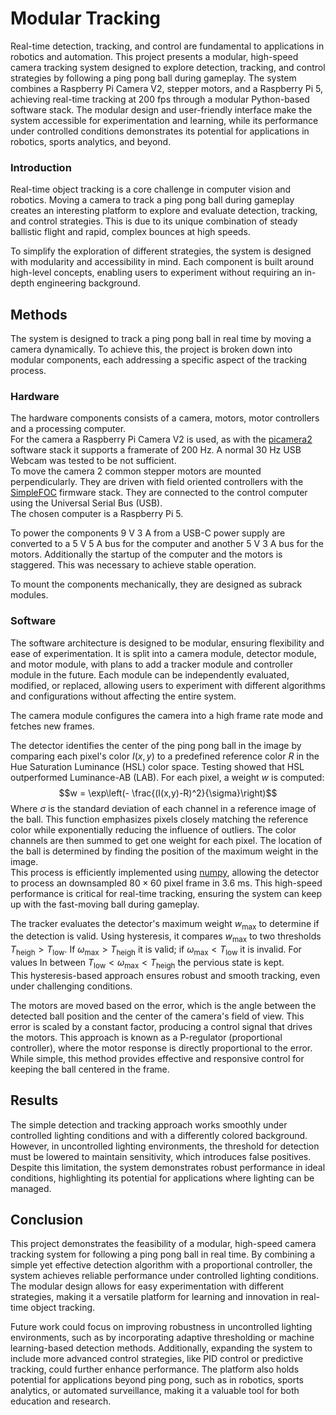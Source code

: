 # Modular Tracking
Real-time detection, tracking, and control are fundamental to applications in robotics and automation. This project presents a modular, high-speed camera tracking system designed to explore detection, tracking, and control strategies by following a ping pong ball during gameplay. The system combines a Raspberry Pi Camera V2, stepper motors, and a Raspberry Pi 5, achieving real-time tracking at 200 fps through a modular Python-based software stack. The modular design and user-friendly interface make the system accessible for experimentation and learning, while its performance under controlled conditions demonstrates its potential for applications in robotics, sports analytics, and beyond.

### Introduction

Real-time object tracking is a core challenge in computer vision and
robotics. Moving a camera to track a ping pong ball during gameplay
creates an interesting platform to explore and evaluate detection,
tracking, and control strategies. This is due to its unique combination
of steady ballistic flight and rapid, complex bounces at high speeds.

To simplify the exploration of different strategies, the system is
designed with modularity and accessibility in mind. Each component is
built around high-level concepts, enabling users to experiment without
requiring an in-depth engineering background.

## Methods

The system is designed to track a ping pong ball in real time by moving
a camera dynamically. To achieve this, the project is broken down into
modular components, each addressing a specific aspect of the tracking
process.

### Hardware

The hardware components consists of a camera, motors, motor controllers
and a processing computer.\
For the camera a Raspberry Pi Camera V2 is used, as with the
[picamera2](https://github.com/raspberrypi/picamera2) software stack it
supports a framerate of 200 Hz. A normal 30 Hz USB Webcam was tested to
be not sufficient.\
To move the camera 2 common stepper motors are mounted perpendicularly.
They are driven with field oriented controllers with the
[SimpleFOC](https://simplefoc.com/) firmware stack. They are connected
to the control computer using the Universal Serial Bus (USB).\
The chosen computer is a Raspberry Pi 5.

To power the components 9 V 3 A from a USB-C power supply are converted
to a 5 V 5 A bus for the computer and another 5 V 3 A bus for the
motors. Additionally the startup of the computer and the motors is
staggered. This was necessary to achieve stable operation.

To mount the components mechanically, they are designed as subrack
modules.

### Software

The software architecture is designed to be modular, ensuring
flexibility and ease of experimentation. It is split into a camera
module, detector module, and motor module, with plans to add a tracker
module and controller module in the future. Each module can be
independently evaluated, modified, or replaced, allowing users to
experiment with different algorithms and configurations without
affecting the entire system.

The camera module configures the camera into a high frame rate mode and
fetches new frames.

The detector identifies the center of the ping pong ball in the image by
comparing each pixel's color $I(x,y)$ to a predefined reference color
$R$ in the Hue Saturation Luminance (HSL) color space. Testing showed
that HSL outperformed Luminance-AB (LAB). For each pixel, a weight $w$
is computed: $$w = \exp\left(- \frac{(I(x,y)-R)^2}{\sigma}\right)$$
Where $\sigma$ is the standard deviation of each channel in a reference
image of the ball. This function emphasizes pixels closely matching the
reference color while exponentially reducing the influence of outliers.
The color channels are then summed to get one weight for each pixel. The
location of the ball is determined by finding the position of the
maximum weight in the image.\
This process is efficiently implemented using
[numpy](https://numpy.org/), allowing the detector to process an
downsampled $80\times 60$ pixel frame in 3.6 ms. This high-speed
performance is critical for real-time tracking, ensuring the system can
keep up with the fast-moving ball during gameplay.

The tracker evaluates the detector's maximum weight $w_\text{max}$ to
determine if the detection is valid. Using hysteresis, it compares
$w_\text{max}$ to two thresholds $T_\text{heigh} > T_\text{low}$. If
$\omega_\text{max}>T_\text{heigh}$ it is valid; if
$\omega_\text{max}<T_\text{low}$ it is invalid. For values In between
$T_\text{low}<\omega_\text{max}<T_\text{heigh}$ the pervious state is
kept.\
This hysteresis-based approach ensures robust and smooth tracking, even
under challenging conditions.

The motors are moved based on the error, which is the angle between the
detected ball position and the center of the camera's field of view.
This error is scaled by a constant factor, producing a control signal
that drives the motors. This approach is known as a P-regulator
(proportional controller), where the motor response is directly
proportional to the error. While simple, this method provides effective
and responsive control for keeping the ball centered in the frame.

## Results

The simple detection and tracking approach works smoothly under
controlled lighting conditions and with a differently colored
background. However, in uncontrolled lighting environments, the
threshold for detection must be lowered to maintain sensitivity, which
introduces false positives. Despite this limitation, the system
demonstrates robust performance in ideal conditions, highlighting its
potential for applications where lighting can be managed.

## Conclusion

This project demonstrates the feasibility of a modular, high-speed
camera tracking system for following a ping pong ball in real time. By
combining a simple yet effective detection algorithm with a proportional
controller, the system achieves reliable performance under controlled
lighting conditions. The modular design allows for easy experimentation
with different strategies, making it a versatile platform for learning
and innovation in real-time object tracking.

Future work could focus on improving robustness in uncontrolled lighting
environments, such as by incorporating adaptive thresholding or machine
learning-based detection methods. Additionally, expanding the system to
include more advanced control strategies, like PID control or predictive
tracking, could further enhance performance. The platform also holds
potential for applications beyond ping pong, such as in robotics, sports
analytics, or automated surveillance, making it a valuable tool for both
education and research.
